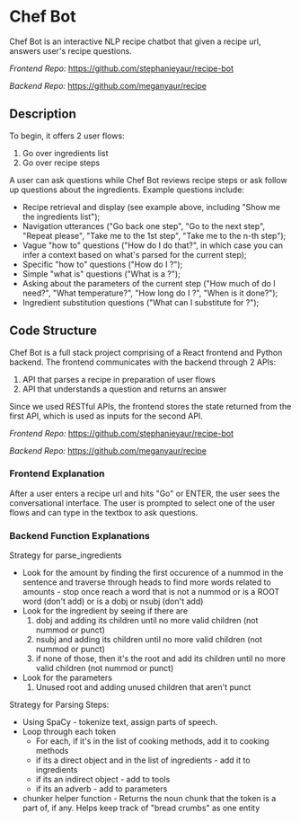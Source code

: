# Chef Bot
Chef Bot is an interactive NLP recipe chatbot that given a recipe url, answers user's recipe questions. 

_Frontend Repo:_ https://github.com/stephanieyaur/recipe-bot

_Backend Repo:_ https://github.com/meganyaur/recipe

## Description
To begin, it offers 2 user flows: 
1. Go over ingredients list
2. Go over recipe steps

A user can ask questions while Chef Bot reviews recipe steps or ask follow up questions about the ingredients. Example questions include:
- Recipe retrieval and display (see example above, including "Show me the ingredients list");
- Navigation utterances ("Go back one step", "Go to the next step", "Repeat please", "Take me to the 1st step", "Take me to the n-th step");
- Vague "how to" questions ("How do I do that?", in which case you can infer a context based on what's parsed for the current step);
- Specific "how to" questions ("How do I <specific technique>?");
- Simple "what is" questions ("What is a <tool being mentioned>?");
- Asking about the parameters of the current step ("How much of <ingredient> do I need?", "What temperature?", "How long do I <specific technique>?", "When is it done?");
- Ingredient substitution questions ("What can I substitute for <ingredient>?");

## Code Structure
Chef Bot is a full stack project comprising of a React frontend and Python backend. The frontend communicates with the backend through 2 APIs:
1. API that parses a recipe in preparation of user flows
2. API that understands a question and returns an answer

Since we used RESTful APIs, the frontend stores the state returned from the first API, which is used as inputs for the second API.

_Frontend Repo:_ https://github.com/stephanieyaur/recipe-bot

_Backend Repo:_ https://github.com/meganyaur/recipe

### Frontend Explanation
After a user enters a recipe url and hits "Go" or ENTER, the user sees the conversational interface. The user is prompted to select one of the user flows and can type in the textbox to ask questions.

### Backend Function Explanations
Strategy for parse_ingredients
- Look for the amount by finding the first occurence of a nummod in the sentence and traverse through heads to find more words related to amounts - stop once reach a word that is not a nummod or is a ROOT word (don't add) or is a dobj or nsubj (don't add)
- Look for the ingredient by seeing if there are 
  1. dobj and adding its children until no more valid children (not nummod or punct)
  2. nsubj and adding its children until no more valid children (not nummod or punct)
  3. if none of those, then it's the root and add its children until no more valid children (not nummod or punct)
- Look for the parameters
  1. Unused root and adding unused children that aren't punct


Strategy for Parsing Steps:
 - Using SpaCy - tokenize text, assign parts of speech.
 - Loop through each token
      - For each, if it's in the list of cooking methods, add it to cooking methods
      - if its a direct object and in the list of ingredients - add it to ingredients
      - if its an indirect object - add to tools
      - if its an adverb - add to parameters
 - chunker helper function - Returns the noun chunk that the token is a part of, if any. Helps keep track of "bread crumbs" as one entity
